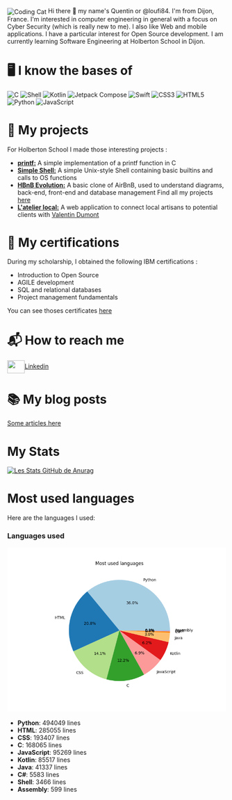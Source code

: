 <img align="center" alt="Coding Cat" width="1000" src="https://media0.giphy.com/media/v1.Y2lkPTc5MGI3NjExdWg5c3ZpZXRxaWF0dHBydDkweWMycDU5ZDd1cGkycG1wbWF2aTV0MiZlcD12MV9pbnRlcm5hbF9naWZfYnlfaWQmY3Q9Zw/FcqKy4Kj7XOK0hCW4g/giphy.gif">
Hi there 👋 my name's Quentin or @loufi84. I'm from Dijon, France.
I'm interested in computer engineering in general with a focus on Cyber Security (which is really new to me). I also like Web and mobile applications.
I have a particular interest for Open Source development.
I am currently learning Software Engineering at Holberton School in Dijon.

# 🖥️ I know the bases of
![C](https://img.shields.io/badge/C-A8B9CC?style=flat&logo=c&logoColor=white)
![Shell](https://img.shields.io/badge/Shell-89E051?style=flat&logo=gnubash&logoColor=white)
![Kotlin](https://img.shields.io/badge/Kotlin-7F52FF?style=flat&logo=kotlin&logoColor=white)
![Jetpack Compose](https://img.shields.io/badge/Jetpack_Compose-03DAC5?style=flat&logo=jetpack&logoColor=black)
![Swift](https://img.shields.io/badge/Swift-F05138?style=flat&logo=swift&logoColor=white)
![CSS3](https://img.shields.io/badge/CSS3-1572B6?style=flat&logo=css3&logoColor=white)
![HTML5](https://img.shields.io/badge/HTML5-E34F26?style=flat&logo=html5&logoColor=white)
![Python](https://img.shields.io/badge/Python-3776AB?style=flat&logo=python&logoColor=white)
![JavaScript](https://img.shields.io/badge/JavaScript-F7DF1E?style=flat&logo=javascript&logoColor=black)

# 🚀 My projects
For Holberton School I made those interesting projects :
- <a href="https://github.com/loufi84/holbertonschool-printf" target="blank"><strong>printf:</a></strong> A simple implementation of a printf function in C
- <a href="https://github.com/loufi84/holbertonschool-simple_shell" target="blank"><strong>Simple Shell:</a></strong> A simple Unix-style Shell containing basic builtins and calls to OS functions
- <a href="https://github.com/loufi84/holbertonschool-hbnb" target="blank"><strong>HBnB Evolution:</a></strong> A basic clone of AirBnB, used to understand diagrams, back-end, front-end and database management
Find all my projects <a href="https://github.com/loufi84?tab=repositories" target="blank">here</a>
- <a href="https://github.com/Proser-V/portfolio-project" target="blank"><strong>L'atelier local:</a></strong> A web application to connect local artisans to potential clients with <a href="https://github.com/Proser-V">Valentin Dumont</a>

# 🏅 My certifications
During my scholarship, I obtained the following IBM certifications :
- Introduction to Open Source
- AGILE development
- SQL and relational databases
- Project management fundamentals

You can see thoses certificates <a href="https://github.com/loufi84/holbertonschool-france-certificates-ibm" target="blank">here</a>

# 📬 How to reach me
<a href="https://www.linkedin.com/in/quentin-lataste-b5a359193/" target="blank"><img align="center" src="https://cdn.jsdelivr.net/npm/simple-icons@3.0.1/icons/linkedin.svg" alt="" height="30" width="40" />Linkedin</a>

<h1>📚 My blog posts</h1>
<a href="https://medium.com/@quentin.lataste" target="blank"><p>Some articles here</p></a>

# My Stats
[![Les Stats GitHub de Anurag](https://github-readme-stats.vercel.app/api?username=loufi84&show_icons=true&theme=tokyonight)](https://github.com/anuraghazra/github-readme-stats)

# Most used languages
Here are the languages I used:
### Languages used

![Languages used](languages.png)

- **Python**: 494049 lines
- **HTML**: 285055 lines
- **CSS**: 193407 lines
- **C**: 168065 lines
- **JavaScript**: 95269 lines
- **Kotlin**: 85517 lines
- **Java**: 41337 lines
- **C#**: 5583 lines
- **Shell**: 3466 lines
- **Assembly**: 599 lines
<!-- LANGUAGES -->
<!---
loufi84/loufi84 is a ✨ special ✨ repository because its `README.md` (this file) appears on your GitHub profile.
You can click the Preview link to take a look at your changes.
--->
